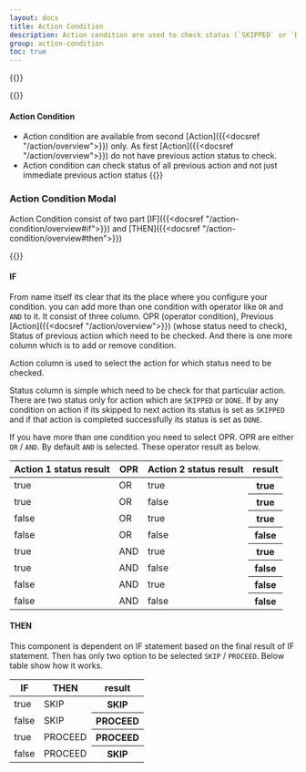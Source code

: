 ```yaml
---
layout: docs
title: Action Condition
description: Action condition are used to check status (`SKIPPED` or `DONE`) of previous executed actions and `Skip` or `Process` current Action
group: action-condition
toc: true
---
```



{{<img action-condition.png>}}

{{<callout info>}}
#### Action Condition 
- Action condition are available from second [Action]({{<docsref "/action/overview">}}) only. As first [Action]({{<docsref "/action/overview">}}) do not have previous action status to check.
- Action condition can check status of all previous action and not just immediate previous action status
{{</callout>}}


### Action Condition Modal

Action Condition consist of two part [IF]({{<docsref "/action-condition/overview#if">}}) and [THEN]({{<docsref "/action-condition/overview#then">}})

{{<img action-condition-modal.png>}}

#### IF
From name itself its clear that its the place where you configure your condition. you can add more than one condition with operator like `OR` and `AND` to it. It consist of three column. OPR (operator condition), Previous [Action]({{<docsref "/action/overview">}}) (whose status need to check), Status of previous action which need to be checked. And there is one more column which is to add or remove condition.

Action column is used to select the action for which status need to be checked.

Status column is simple which need to be check for that particular action. There are two status only for action which are `SKIPPED` or `DONE`. If by any condition on action if its skipped to next action its status is set as `SKIPPED` and if that action is completed successfully its status is set as `DONE`.

If you have more than one condition you need to select OPR. OPR are either `OR` / `AND`. By default `AND` is selected. These operator result as below.

<table class="table">
  <thead>
    <tr>
      <th scope="col">Action 1 status result</th>
      <th scope="col">OPR</th>
      <th scope="col">Action 2 status result</th>
      <th scope="col">result</th>
    </tr>
  </thead>
  <tbody>
    <tr>
      <td class="text-success">true</td>
      <td >OR</td>
      <td class="text-success">true</td>
      <th scope="row" class="text-success">true</th>
    </tr>
    <tr>
      <td class="text-success">true</td>
      <td>OR</td>
      <td class="text-danger">false</td>
      <th scope="row" class="text-success">true</th>
    </tr>
    <tr>
      <td class="text-danger">false</td>
      <td>OR</td>
      <td class="text-success">true</td>
      <th scope="row" class="text-success">true</th>
    </tr>
    <tr>
      <td class="text-danger">false</td>
      <td>OR</td>
      <td class="text-danger">false</td>
      <th scope="row" class="text-danger">false</th>
    </tr>
    <tr>
      <td class="text-success">true</td>
      <td >AND</td>
      <td class="text-success">true</td>
      <th scope="row" class="text-success">true</th>
    </tr>
    <tr>
      <td class="text-success">true</td>
      <td>AND</td>
      <td class="text-danger">false</td>
      <th scope="row" class="text-danger">false</th>
    </tr>
    <tr>
      <td class="text-danger">false</td>
      <td>AND</td>
      <td class="text-success">true</td>
      <th scope="row" class="text-danger">false</th>
    </tr>
    <tr>
      <td class="text-danger">false</td>
      <td>AND</td>
      <td class="text-danger">false</td>
      <th scope="row" class="text-danger">false</th>
    </tr>
  </tbody>
</table>

#### THEN
This component is dependent on IF statement based on the final result of IF statement. Then has only two option to be selected `SKIP` / `PROCEED`. Below table show how it works.

<table class="table">
  <thead>
    <tr>
      <th scope="col">IF</th>
      <th scope="col">THEN</th>
      <th scope="col">result</th>
    </tr>
  </thead>
  <tbody>
    <tr>
      <td class="text-success">true</td>
      <td >SKIP</td>
      <th scope="row">SKIP</th>
    </tr>
    <tr>
      <td class="text-danger">false</td>
      <td >SKIP</td>
      <th scope="row">PROCEED</th>
    </tr>
     <tr>
      <td class="text-success">true</td>
      <td >PROCEED</td>
      <th scope="row">PROCEED</th>
    </tr>
    <tr>
      <td class="text-danger">false</td>
      <td >PROCEED</td>
      <th scope="row">SKIP</th>
    </tr>
  </tbody>
</table>